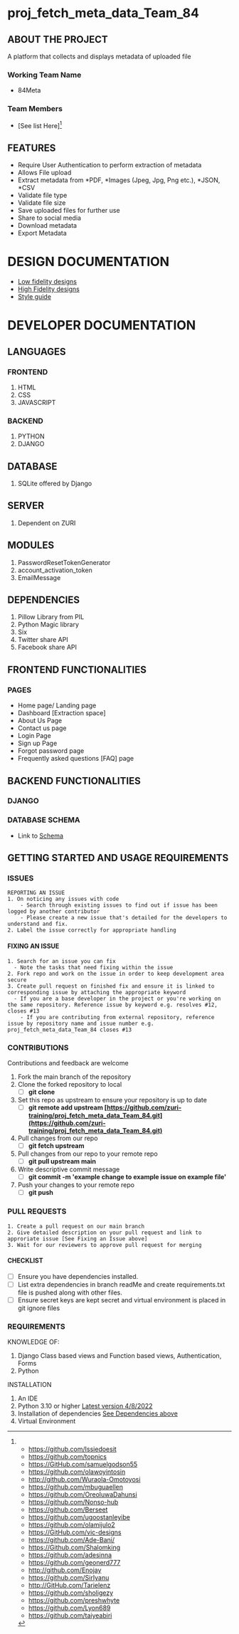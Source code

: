 # proj_fetch_meta_data_Team_84
## ABOUT THE PROJECT
  A platform that collects and displays metadata of uploaded file
### Working Team Name
  - 84Meta
### Team Members
  - [See list Here][^1]


## FEATURES
  - Require User Authentication to perform extraction of metadata
  - Allows File upload
  - Extract metadata from *PDF, *Images (Jpeg, Jpg, Png etc.), *JSON, *CSV
  - Validate file type
  - Validate file size
  - Save uploaded files for further use
  - Share to social media
  - Download metadata
  - Export Metadata
# DESIGN DOCUMENTATION
  - [Low fidelity designs](https://www.figma.com/file/JQtpoNpLc7SeBEHpormEqh/Team84_fetch_metadata-collaboration?node-id=0%3A1)
  - [High Fidelity designs](https://www.figma.com/file/JQtpoNpLc7SeBEHpormEqh/Team84_fetch_metadata-collaboration?node-id=2%3A3)
  - [Style guide](https://www.figma.com/file/JQtpoNpLc7SeBEHpormEqh/Team84_fetch_metadata-collaboration?node-id=2%3A2)
# DEVELOPER DOCUMENTATION
## LANGUAGES
### FRONTEND
   1. HTML
   2. CSS
   3. JAVASCRIPT
### BACKEND
   1. PYTHON
   2. DJANGO
   
## DATABASE
   1. SQLite offered by Django
 
## SERVER
   1. Dependent on ZURI
   
## MODULES
   1. PasswordResetTokenGenerator
   2. account_activation_token
   3. EmailMessage
   
## DEPENDENCIES
   1. Pillow Library from PIL
   2. Python Magic library
   3. Six
   4. Twitter share API
   5. Facebook share API
   
## FRONTEND FUNCTIONALITIES
  ### PAGES
   - Home page/ Landing page
   - Dashboard [Extraction space]
   - About Us Page
   - Contact us page
   - Login Page
   - Sign up Page
   - Forgot password page
   - Frequently asked questions [FAQ] page

## BACKEND FUNCTIONALITIES
   ### DJANGO
   ### DATABASE SCHEMA
   - Link to [Schema](https://www.figma.com/file/aI8937bo1V25WH5bRGaBZx/Team-84_fetch-metadata-_schema?node-id=0%3A1)
        
## GETTING STARTED AND USAGE REQUIREMENTS
  ### ISSUES
    REPORTING AN ISSUE
    1. On noticing any issues with code
        - Search through existing issues to find out if issue has been logged by another contributor
        - Please create a new issue that's detailed for the developers to understand and fix.
    2. Label the issue correctly for appropriate handling
    
  #### FIXING AN ISSUE
    1. Search for an issue you can fix
      - Note the tasks that need fixing within the issue
    2. Fork repo and work on the issue in order to keep development area secure
    3. Create pull request on finished fix and ensure it is linked to corresponding issue by attaching the appropriate keyword
      - If you are a base developer in the project or you're working on the same repository. Reference issue by keyword e.g. resolves #12, closes #13
        - If you are contributing from external repository, reference issue by repository name and issue number e.g. proj_fetch_meta_data_Team_84 closes #13
    
  ### CONTRIBUTIONS
 Contributions and feedback are welcome
 1. Fork the main branch of the repository
 2. Clone the forked repository to local 
    - [ ] **git clone <forked-repo-address>**
 3. Set this repo as upstream to ensure your repository is up to date
    - [ ] **git remote add upstream [https://github.com/zuri-training/proj_fetch_meta_data_Team_84.git](https://github.com/zuri-training/proj_fetch_meta_data_Team_84.git)**
 4. Pull changes from our repo
    - [ ] **git fetch upstream**
 5. Pull changes from our repo to your remote repo
    - [ ] **git pull upstream main**
 6. Write descriptive commit message
    - [ ] **git commit -m 'example change to example issue on example file'**
 7. Push your changes to your remote repo
    - [ ] **git push**
  
   ### PULL REQUESTS
    1. Create a pull request on our main branch
    2. Give detailed description on your pull request and link to approriate issue [See Fixing an Issue above]
    3. Wait for our reviewers to approve pull request for merging
  
  #### CHECKLIST
   - [ ] Ensure you have dependencies installed.
   - [ ] List extra dependencies in branch readMe and create requirements.txt file is pushed along with other files.
   - [ ] Ensure secret keys  are kept secret and virtual environment is placed in git ignore files 
  
  ### REQUIREMENTS
  KNOWLEDGE OF:
   1. Django Class based views and Function based views, Authentication, Forms
   2. Python

  INSTALLATION
  1. An IDE
  2. Python 3.10 or higher [Latest version 4/8/2022](https://www.python.org/downloads/release/python-3106/)
  3. Installation of dependencies [See Dependencies above](https://github.com/zuri-training/proj_fetch_meta_data_Team_84/edit/main/README.md#dependencies)
  4. Virtual Environment
  
  
[^1]:
    - https://github.com/Issiedoesit
    - https://github.com/topnics
    - https://GitHub.com/samuelgodson55
    - https://github.com/olawoyintosin
    - http://github.com/Wuraola-Omotoyosi
    - https://github.com/mbuguaellen
    - https://github.com/OreoluwaDahunsi
    - https://github.com/Nonso-hub
    - https://github.com/Berseet
    - https://github.com/ugoostanleyibe
    - https://github.com/olamijulo2
    - https://GitHub.com/vic-designs
    - https://github.com/Ade-Bani/
    - https://Github.com/Shalomking
    - https://github.com/adesinna
    - https://github.com/geonerd777
    - http://github.com/Enojay
    - https://github.com/SirIyanu
    - http://GitHub.com/Tarielenz
    - https://github.com/sholigezy
    - https://github.com/preshwhyte
    - https://github.com/Lyon689
    - https://github.com/taiyeabiri



  
